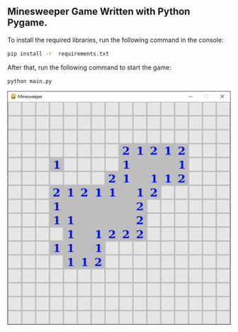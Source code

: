 
## Minesweeper Game Written with Python Pygame.

To install the required libraries, run the following command in the console:
```bash
pip install -r  requirements.txt
```

After that, run the following command to start the game:
```bash
python main.py
```

![Game Screenshot](https://github.com/janneheldan/mine-sweeper/blob/main/sprites/game.PNG)
